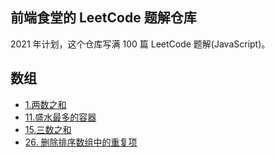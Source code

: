 ## 前端食堂的 LeetCode 题解仓库

2021 年计划，这个仓库写满 100 篇 LeetCode 题解(JavaScript)。

## 数组

- [1.两数之和](https://github.com/Geekhyt/javascript-leetcode/issues/1)
- [11.盛水最多的容器](https://github.com/Geekhyt/javascript-leetcode/issues/2)
- [15.三数之和](https://github.com/Geekhyt/javascript-leetcode/issues/3)
- [26. 删除排序数组中的重复项](https://github.com/Geekhyt/javascript-leetcode/issues/4)
